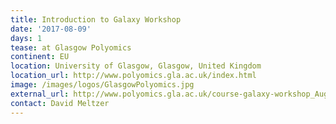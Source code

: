 ```yaml
---
title: Introduction to Galaxy Workshop
date: '2017-08-09'
days: 1
tease: at Glasgow Polyomics
continent: EU
location: University of Glasgow, Glasgow, United Kingdom
location_url: http://www.polyomics.gla.ac.uk/index.html
image: /images/logos/GlasgowPolyomics.jpg
external_url: http://www.polyomics.gla.ac.uk/course-galaxy-workshop_Aug17.html
contact: David Meltzer
---
```

